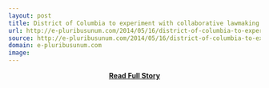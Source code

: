 ```yaml
---
layout: post
title: District of Columbia to experiment with collaborative lawmaking online | E Pluribus Unum
url: http://e-pluribusunum.com/2014/05/16/district-of-columbia-to-experiment-with-collaborative-lawmaking-online/
source: http://e-pluribusunum.com/2014/05/16/district-of-columbia-to-experiment-with-collaborative-lawmaking-online/
domain: e-pluribusunum.com
image: 
---
```


<p></p>
<center><p><a href="http://e-pluribusunum.com/2014/05/16/district-of-columbia-to-experiment-with-collaborative-lawmaking-online/" style='padding:25px; font-sze:18px; font-weight: bold;'>Read Full Story</a></p></center>
